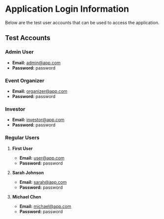 # Application Login Information

Below are the test user accounts that can be used to access the application.

## Test Accounts

### Admin User
- **Email:** admin@app.com
- **Password:** password

### Event Organizer
- **Email:** organizer@app.com
- **Password:** password

### Investor
- **Email:** investor@app.com
- **Password:** password

### Regular Users
1. **First User**
   - **Email:** user@app.com
   - **Password:** password

2. **Sarah Johnson**
   - **Email:** sarah@app.com
   - **Password:** password

3. **Michael Chen**
   - **Email:** michael@app.com
   - **Password:** password
